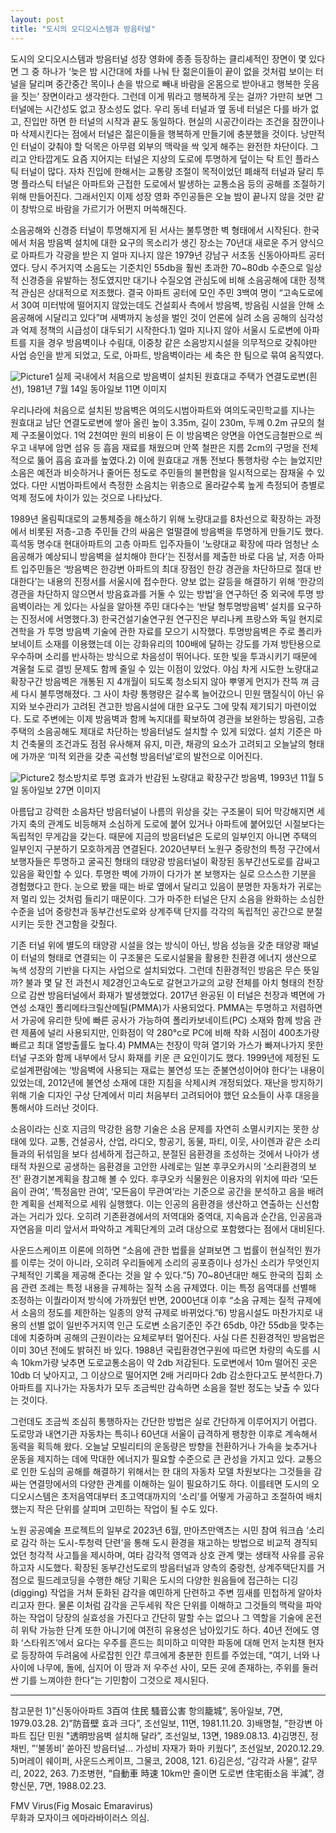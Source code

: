 ```yaml
---
layout: post
title: "도시의 오디오시스템과 방음터널"
---
```

도시의 오디오시스템과 방음터널 
성장 영화에 종종 등장하는 클리셰적인 장면이 몇 있다면 그 중 하나가 ‘늦은 밤 시간대에 차를 나눠 탄 젊은이들이 끝이 없을 것처럼 보이는 터널을 달리며 중간중간 목이나 손을 밖으로 빼내 바람을 온몸으로 받아내고 행복한 웃음을 짓는’ 장면이라고 생각한다. 그런데 이게 뭐라고 행복하게 웃는 걸까? 가만히 보면 그 터널에는 시간성도 없고 장소성도 없다. 우리 동네 터널과 옆 동네 터널은 다를 바가 없고, 진입만 하면 한 터널의 시작과 끝도 동일하다. 현실의 시공간이라는 조건을 잠깐이나마 삭제시킨다는 점에서 터널은 젊은이들을 행복하게 만들기에 충분했을 것이다. 낭만적인 터널이 갖춰야 할 덕목은 아무렴 외부의 맥락을 싹 잊게 해주는 완전한 차단이다. 그리고 안타깝게도 요즘 지어지는 터널은 지상의 도로에 투명하게 덮이는 탁 트인 플라스틱 터널이 많다. 자차 진입에 한해서는 교통량 조절이 목적이었던 폐쇄적 터널과 달리 투명 플라스틱 터널은 아파트와 근접한 도로에서 발생하는 교통소음 등의 공해를 조절하기 위해 만들어진다. 그래서인지 이제 성장 영화 주인공들은 오늘 밤이 끝나지 않을 것만 같이 창밖으로 바람을 가르기가 어쩐지 머쓱해진다. 

소음공해와 신경증 
터널이 투명해지게 된 서사는 불투명한 벽 형태에서 시작된다. 한국에서 처음 방음벽 설치에 대한 요구의 목소리가 생긴 장소는 70년대 새로운 주거 양식으로 아파트가 각광을 받은 지 얼마 지나지 않은 1979년 강남구 서초동 신동아아파트 공터였다. 당시 주거지역 소음도는 기준치인 55db을 훨씬 초과한 70~80db 수준으로 일상적 신경증을 유발하는 정도였지만 대기나 수질오염 관심도에 비해 소음공해에 대한 정책적 관심은 상대적으로 저조했다. 결국 아파트 공터에 모인 주민 3백여 명이 “고속도로에서 30여 미터밖에 떨어지지 않았는데도 건설회사 측에서 방음벽, 방음림 시설을 안해 소음공해에 시달리고 있다”며 새벽까지 농성을 벌인 것이 언론에 실려 소음 공해의 심각성과 억제 정책의 시급성이 대두되기 시작한다.1) 얼마 지나지 않아 서울시 도로변에 아파트를 지을 경우 방음벽이나 수림대, 이중창 같은 소음방지시설을 의무적으로 갖춰야만 사업 승인을 받게 되었고, 도로, 아파트, 방음벽이라는 세 축은 한 팀으로 묶여 움직였다. 

![Picture1](https://github.com/user-attachments/assets/4b38fcb3-34a6-41e4-b042-34c9aa24cc31)
실제 국내에서 처음으로 방음벽이 설치된 원효대교 주택가 연결도로변(흰선), 1981년 7월 14일 동아일보 11면 이미지

우리나라에 처음으로 설치된 방음벽은 여의도시범아파트와 여의도국민학교를 지나는 원효대교 남단 연결도로변에 쌓아 올린 높이 3.35m, 길이 230m, 두께 0.2m 규모의 철제 구조물이었다. 1억 2천여만 원의 비용이 든 이 방음벽은 양면을 아연도금철판으로 씌우고 내부에 암면 섬유 등 흡음 재료를 채웠으며 안쪽 철판은 지름 2cm의 구멍을 전체적으로 뚫어 흡음 효과를 높였다.2) 이에 원효대교 개통 전보다 통행차랑 수는 늘었지만 소음은 예전과 비슷하거나 줄어든 정도로 주민들의 불편함을 일시적으로는 잠재울 수 있었다. 다만 시범아파트에서 측정한 소음치는 위층으로 올라갈수록 높게 측정되어 층별로 억제 정도에 차이가 있는 것으로 나타났다. 

1989년 올림픽대로의 교통체증을 해소하기 위해 노량대교를 8차선으로 확장하는 과정에서 비롯된 저층-고층 주민들 간의 싸움은 얼떨결에 방음벽을 투명하게 만들기도 했다. 흑석동 명수대 현대아파트의 고층 아파트 입주자들이 ‘노량대교 확장에 따라 엄청난 소음공해가 예상되니 방음벽을 설치해야 한다’는 진정서를 제출한 바로 다음 날, 저층 아파트 입주민들은 ‘방음벽은 한강변 아파트의 최대 장점인 한강 경관을 차단하므로 절대 반대한다’는 내용의 진정서를 서울시에 접수한다. 양보 없는 갈등을 해결하기 위해 ‘한강의 경관을 차단하지 않으면서 방음효과를 거둘 수 있는 방법’을 연구하던 중 외국에 투명 방음벽이라는 게 있다는 사실을 알아챈 주민 대다수는 ‘반달 형투명방음벽’ 설치를 요구하는 진정서에 서명했다.3) 한국건설기술연구원 연구진은 부리나케 프랑스와 독일 현지로 견학을 가 투명 방음벽 기술에 관한 자료를 모으기 시작했다. 투명방음벽은 주로 폴리카보네이트 소재를 이용했는데 이는 강화유리의 100배에 달하는 강도를 가져 방탄용으로 우수하며 소리를 반사하는 방식으로 차음성이 뛰어나다. 또한 빛을 투과시키기 때문에 겨울철 도로 결빙 문제도 함께 줄일 수 있는 이점이 있었다. 야심 차게 시도한 노량대교 확장구간 방음벽은 개통된 지 4개월이 되도록 청소되지 않아 뿌옇게 먼지가 잔뜩 껴 금세 다시 불투명해졌다. 그 사이 차량 통행량은 갈수록 늘어갔으니 민원 땜질식이 아닌 유지와 보수관리가 고려된 견고한 방음시설에 대한 요구도 그에 맞춰 제기되기 마련이었다. 도로 주변에는 이제 방음벽과 함께 녹지대를 확보하여 경관을 보완하는 방음림, 고층 주택의 소음공해도 제대로 차단하는 방음터널도 설치할 수 있게 되었다. 설치 기준은 마치 건축물의 조건과도 점점 유사해져 유지, 미관, 채광의 요소가 고려되고 오늘날의 형태에 가까운 ‘미적 외관을 갖춘 곡선형 방음터널’로의 발전으로 이어진다. 

![Picture2](https://github.com/user-attachments/assets/59907861-1bd0-475b-932a-da6a9709440e)
청소방치로 투명 효과가 반감된 노량대교 확장구간 방음벽, 1993년 11월 5일 동아일보 27면 이미지 

아름답고 강력한 소음차단
방음터널이 나름의 위상을 갖는 구조물이 되어 막강해지면 세 가지 축의 관계도 비등해져 소심하게 도로에 붙어 있거나 아파트에 붙어있던 시절보다는 독립적인 무게감을 갖는다. 때문에 지금의 방음터널은 도로의 일부인지 아니면 주택의 일부인지 구분하기 모호하게끔 연결된다. 2020년부터 노원구 중랑천의 특정 구간에서 보행자들은 투명하고 굴곡진 형태의 태양광 방음터널이 확장된 동부간선도로를 감싸고 있음을 확인할 수 있다. 투명한 벽에 가까이 다가가 본 보행자는 실로 으스스한 기분을 경험했다고 한다. 눈으로 봤을 때는 바로 옆에서 달리고 있음이 분명한 자동차가 귀로는 저 멀리 있는 것처럼 들리기 때문이다. 그가 마주한 터널은 단지 소음을 완화하는 소심한 수준을 넘어 중랑천과 동부간선도로와 상계주택 단지를 각각의 독립적인 공간으로 분절시키는 듯한 견고함을 갖췄다. 

기존 터널 위에 별도의 태양광 시설을 얹는 방식이 아닌, 방음 성능을 갖춘 태양광 패널이 터널의 형태로 연결되는 이 구조물은 도로시설물을 활용한 친환경 에너지 생산으로 녹색 성장의 기반을 다지는 사업으로 설치되었다. 그런데 친환경적인 방음은 무슨 뜻일까? 불과 몇 달 전 과천시 제2경인고속도로 갈현고가교의 교량 전체를 아치 형태의 천장으로 감싼 방음터널에서 화재가 발생했었다. 2017년 완공된 이 터널은 천장과 벽면에 가연성 소재인 폴리메타크릴산메틸(PMMA)가 사용되었다. PMMA는 투명하고 저렴하면서 가공에 유리한 탓에 빠른 공사가 가능하여 폴리카보네이트(PC) 소재와 함께 방음 관련 제품에 널리 사용되지만, 인화점이 약 280°c로 PC에 비해 착화 시점이 400초가량 빠르고 최대 열방출률도 높다.4) PMMA는 천장이 막혀 열기와 가스가 빠져나가지 못한 터널 구조와 함께 내부에서 당시 화재를 키운 큰 요인이기도 했다. 1999년에 제정된 도로설계편람에는 ‘방음벽에 사용되는 재료는 불연성 또는 준불연성이어야 한다’는 내용이 있었는데, 2012년에 불연성 소재에 대한 지침을 삭제시켜 개정되었다. 재난을 방지하기 위해 기술 디자인 구상 단계에서 미리 처음부터 고려되어야 했던 요소들이 사후 대응을 통해서야 드러난 것이다.

소음이라는 신호
지금의 막강한 음향 기술은 소음 문제를 자연히 소멸시키지는 못한 상태에 있다. 교통, 건설공사, 산업, 라디오, 항공기, 동물, 파티, 이웃, 사이렌과 같은 소리들과의 뒤섞임을 보다 섬세하게 접근하고, 분절된 음환경을 조성하는 것에서 나아가 생태적 차원으로 공생하는 음환경을 고안한 사례로는 일본 후쿠오카시의 ‘소리환경의 보전’ 환경기본계획을 참고해 볼 수 있다. 후쿠오카 식물원은 이용자의 위치에 따라 ‘모든 음이 관여’, ‘특정음만 관여’, ‘모든음이 무관여’라는 기준으로 공간을 분석하고 음을 배려한 계획을 선제적으로 세워 실행했다. 이는 인공의 음환경을 생산하고 연출하는 신선함과는 거리가 있다. 오히려 기존환경에서의 저역대와 중역대, 지속음과 순간음, 인공음과 자연음을 미리 앞서서 파악하고 계획단계의 고려 대상으로 포함했다는 점에서 대비된다.

사운드스케이프 이론에 의하면 “소음에 관한 법률을 살펴보면 그 법률이 현실적인 뭔가를 이루는 것이 아니라, 오히려 우리들에게 소리의 공포증이나 성가신 소리가 무엇인지 구체적인 기록을 제공해 준다는 것을 알 수 있다.”5) 70~80년대만 해도 한국의 집회 소음 관련 조례는 특정 내용을 규제하는 질적 소음 규제였다. 이는 특정 음역대를 선별해 조정하는 이퀄라이저 방식에 가까웠던 반면, 2000년대 이후 “소음 규제는 질적 규제에서 소음의 정도를 제한하는 일종의 양적 규제로 바뀌었다.”6) 방음시설도 마찬가지로 내용의 선별 없이 일반주거지역 인근 도로변 소음기준인 주간 65db, 야간 55db을 맞추는 데에 치중하며 공해의 근원이라는 요체로부터 멀어진다. 사실 다른 친환경적인 방음법은 이미 30년 전에도 밝혀진 바 있다. 1988년 국립환경연구원에 따르면 차량의 속도를 시속 10km가량 낮추면 도로교통소음이 약 2db 저감된다. 도로변에서 10m 떨어진 곳은 10db 더 낮아지고, 그 이상으로 떨어지면 2배 거리마다 2db 감소한다고도 분석한다.7) 아파트를 지나가는 자동차가 모두 조금씩만 감속하면 소음을 절반 정도는 낮출 수 있다는 것이다. 

그런데도 조금씩 조심히 통행하자는 간단한 방법은 실로 간단하게 이루어지기 어렵다. 도로망과 내연기관 자동차는 특히나 60년대 서울이 급격하게 팽창한 이후로 계속해서 동력을 획득해 왔다. 오늘날 모빌리티의 운동량은 방향을 전환하거나 가속을 늦추거나 운동을 제지하는 데에 막대한 에너지가 필요할 수준으로 큰 관성을 가지고 있다. 교통으로 인한 도심의 공해를 해결하기 위해서는 한 대의 자동차 모델 차원보다는 그것들을 감싸는 연결망에서의 다양한 관계를 이해하는 일이 필요하기도 하다. 이를테면 도시의 오디오시스템은 초저음역대부터 초고역대까지의 ‘소리’를 어떻게 가공하고 조절하여 배치했는지 작은 단위를 살피며 고민하는 작업이 될 수도 있다.

노원 공공예술 프로젝트의 일부로 2023년 6월, 만아츠만액츠는 시민 참여 워크숍 ‘소리로 감각 하는 도시-투청력 단련’을 통해 도시 환경을 재고하는 방법으로 비교적 경직되었던 청각적 사고틀을 제시하며, 여타 감각적 영역과 상호 관계 맺는 생태적 사유를 공유하고자 시도했다. 확장된 동부간선도로의 방음터널과 양측의 중랑천, 상계주택단지를 거점으로 필드레코딩을 수행한 해당 기획은 도시의 다양한 원음들에 접근하는 디깅(digging) 작업을 거쳐 둔화된 감각을 예민하게 단련하고 주변 낌새를 민첩하게 알아차리고자 한다. 물론 이처럼 감각을 곤두세워 작은 단위를 이해하고 그것들의 맥락을 파악하는 작업이 당장의 실효성을 가진다고 간단히 말할 수는 없으나 그 역할을 기술에 온전히 위탁 가능한 단계 또한 아니기에 여전히 유용성은 남아있기도 하다. 40년 전에도 영화 ‘스타워즈’에서 요다는 우주를 흔드는 희미하고 미약한 파동에 대해 먼저 눈치챈 현자로 등장하여 두려움에 사로잡힌 인간 루크에게 충분한 힌트를 주었는데, “여기, 너와 나 사이에 나무에, 돌에, 심지어 이 땅과 저 우주선 사이, 모든 곳에 존재하는, 주위를 둘러싼 기를 느껴야한 한다”는 기민함이 그것으로 제시된다.

***

참고문헌
1)”신동아아파트 3百여 住民 騷音公害 항의籠城”, 동아일보, 7면, 1979.03.28.
2)”防音壁 효과 크다”, 조선일보, 11면, 1981.11.20.
3)배명철, ”한강변 아파트 집단 민원 "透明방음벽 설치해 달라”, 조선일보, 13면, 1989.08.13. 
4)김명진, 정채빈, ”‘불똥비’ 쏟아진 방음터널... 가성비 자재가 화마 키웠다”, 조선일보, 2020.12.29. 
5)머레이 쉐이퍼, 사운드스케이프, 그물코, 2008, 121.
6)김은성, “감각과 사물”, 갈무리, 2022, 263.
7)조병현, “自動車 時速 10km만 줄이면 도로변 住宅街소음 半減”, 경향신문, 7면, 1988.02.23.

FMV Virus(Fig Mosaic Emaravirus) <br/>
무화과 모자이크 에마라바이러스 의심. <br/>
<br/>
